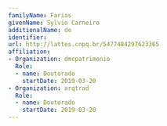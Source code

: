 ```yaml
---
familyName: Farias
givenName: Sylvio Carneiro
additionalName: de
identifier:
url: http://lattes.cnpq.br/5477484297623365
affiliation:
- Organization: dmcpatrimonio
  Role:
  - name: Doutorado
    startDate: 2019-03-20
- Organization: arqtrad
  Role:
  - name: Doutorado
    startDate: 2019-03-20
---
```

